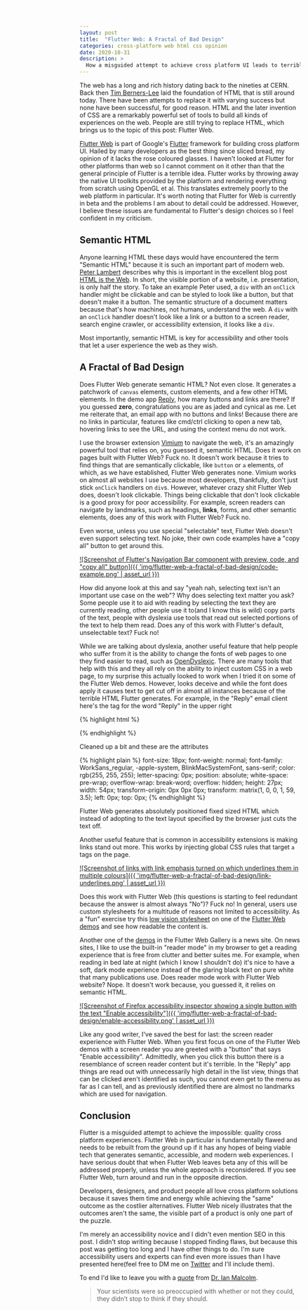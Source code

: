 ```yaml
---
layout: post
title:  "Flutter Web: A Fractal of Bad Design"
categories: cross-platform web html css opinion
date: 2020-10-31
description: >
  How a misguided attempt to achieve cross platform UI leads to terrible experiences and kills the open web
---
```


The web has a long and rich history dating back to the nineties at CERN. Back then [Tim Berners-Lee](https://twitter.com/timberners_lee) laid the foundation of HTML that is still around today. There have been attempts to replace it with varying success but none have been successful, for good reason. HTML and the later invention of CSS are a remarkably powerful set of tools to build all kinds of experiences on the web. People are still trying to replace HTML, which brings us to the topic of this post: Flutter Web.

[Flutter Web](https://flutter.dev/web) is part of Google's [Flutter](https://flutter.dev/) framework for building cross platform UI. Hailed by many developers as the best thing since sliced bread, my opinion of it lacks the rose coloured glasses. I haven't looked at Flutter for other platforms than web so I cannot comment on it other than that the general principle of Flutter is a terrible idea. Flutter works by throwing away the native UI toolkits provided by the platform and rendering everything from scratch using OpenGL et al. This translates extremely poorly to the web platform in particular. It's worth noting that Flutter for Web is currently in beta and the problems I am about to detail could be addressed. However, I believe these issues are fundamental to Flutter's design choices so I feel confident in my criticism.

## Semantic HTML

Anyone learning HTML these days would have encountered the term "Semantic HTML" because it is such an important part of modern web. [Peter Lambert](https://www.petelambert.com/) describes why this is important in the excellent blog post [HTML is the Web](https://www.petelambert.com/journal/html-is-the-web). In short, the visible portion of a website, i.e. presentation, is only half the story. To take an example Peter used, a `div` with an `onClick` handler might be clickable and can be styled to look like a button, but that doesn't make it a button. The semantic structure of a document matters because that's how machines, not humans, understand the web. A `div` with an `onClick` handler doesn't look like a link or a button to a screen reader, search engine crawler, or accessibility extension, it looks like a `div`.

Most importantly, semantic HTML is key for accessibility and other tools that let a user experience the web as they wish.

## A Fractal of Bad Design

Does Flutter Web generate semantic HTML? Not even close. It generates a patchwork of `canvas` elements, custom elements, and a few other HTML elements. In the demo app [Reply](https://gallery.flutter.dev/#/reply), how many buttons and links are there? If you guessed **zero**, congratulations you are as jaded and cynical as me. Let me reiterate that, an email app with no buttons and links! Because there are no links in particular, features like cmd/ctrl clicking to open a new tab, hovering links to see the URL, and using the context menu do not work.

I use the browser extension [Vimium](https://vimium.github.io/) to navigate the web, it's an amazingly powerful tool that relies on, you guessed it, semantic HTML. Does it work on pages built with Flutter Web? Fuck no. It doesn't work because it tries to find things that are semantically clickable, like `button` or `a` elements, of which, as we have established, Flutter Web generates none. Vimium works on almost all websites I use because most developers, thankfully, don't just stick `onClick` handlers on `div`s. However, whatever crazy shit Flutter Web does, doesn't look clickable. Things being clickable that don't look clickable is a good proxy for poor accessibility. For example, screen readers can navigate by landmarks, such as headings, **links**, forms, and other semantic elements, does any of this work with Flutter Web? Fuck no.

Even worse, unless you use special "selectable" text, Flutter Web doesn't even support selecting text. No joke, their own code examples have a "copy all" button to get around this.

[![Screenshot of Flutter's Navigation Bar component with preview, code, and "copy all" button]({{ 'img/flutter-web-a-fractal-of-bad-design/code-example.png' | asset_url }})](/img/flutter-web-a-fractal-of-bad-design/code-example.png)

How did anyone look at this and say "yeah nah, selecting text isn't an important use case on the web"? Why does selecting text matter you ask? Some people use it to aid with reading by selecting the text they are currently reading, other people use it to(and I know this is wild) copy parts of the text, people with dyslexia use tools that read out selected portions of the text to help them read. Does any of this work with Flutter's default, unselectable text? Fuck no!

While we are talking about dyslexia, another useful feature that help people who suffer from it is the ability to change the fonts of web pages to one they find easier to read, such as [OpenDyslexic](https://www.opendyslexic.org/). There are many tools that help with this and they all rely on the ability to inject custom CSS in a web page, to my surprise this actually looked to work when I tried it on some of the Flutter Web demos. However, looks deceive and while the font does apply it causes text to get cut off in almost all instances because of the terrible HTML Flutter generates. For example, in the "Reply" email client here's the tag for the word "Reply" in the upper right

{% highlight html %}
<p style="font-size: 18px; font-weight: normal; font-family: WorkSans_regular, -apple-system, BlinkMacSystemFont, sans-serif; color: rgb(255, 255, 255); letter-spacing: 0px; position: absolute; white-space: pre-wrap; overflow-wrap: break-word; overflow: hidden; height: 27px; width: 54px; transform-origin: 0px 0px 0px; transform: matrix(1, 0, 0, 1, 59, 3.5); left: 0px; top: 0px;">REPLY</p>

{% endhighlight %}

Cleaned up a bit and these are the attributes

{% highlight plain %}
font-size: 18px;
font-weight: normal;
font-family: WorkSans_regular, -apple-system, BlinkMacSystemFont, sans-serif; color: rgb(255, 255, 255);
letter-spacing: 0px;
position: absolute;
white-space: pre-wrap;
overflow-wrap: break-word;
overflow: hidden;
height: 27px;
width: 54px;
transform-origin: 0px 0px 0px;
transform: matrix(1, 0, 0, 1, 59, 3.5);
left: 0px;
top: 0px;
{% endhighlight %}

Flutter Web generates absolutely positioned fixed sized HTML which instead of adopting to the text layout specified by the browser just cuts the text off.


Another useful feature that is common in accessibility extensions is making links stand out more. This works by injecting global CSS rules that target `a` tags on the page.

[![Screenshot of links with link emphasis turned on which underlines them in multiple colours]({{ 'img/flutter-web-a-fractal-of-bad-design/link-underlines.png' | asset_url }})](/img/flutter-web-a-fractal-of-bad-design/link-underlines.png)

Does this work with Flutter Web (this questions is starting to feel redundant because the answer is almost always "No")? Fuck no! In general, users use custom stylesheets for a multitude of reasons not limited to accessibility. As a "fun" exercise try this [low vision stylesheet](https://ssb22.user.srcf.net/css/) on one of the [Flutter Web demos](https://gallery.flutter.dev/) and see how readable the content is.

Another one of the [demos](https://gallery.flutter.dev/#/fortnightly) in the Flutter Web Gallery is a news site. On news sites, I like to use the built-in "reader mode" in my browser to get a reading experience that is free from clutter and better suites me. For example, when reading in bed late at night (which I know I shouldn't do) it's nice to have a soft, dark mode experience instead of the glaring black text on pure white that many publications use. Does reader mode work with Flutter Web website? Nope. It doesn't work because, you guessed it, it relies on semantic HTML.


[![Screenshot of Firefox accessibility inspector showing a single button with the text "Enable accessibility"]({{ 'img/flutter-web-a-fractal-of-bad-design/enable-accessibility.png' | asset_url }})](/img/flutter-web-a-fractal-of-bad-design/enable-accessibility.png)

Like any good writer, I've saved the best for last: the screen reader experience with Flutter Web. When you first focus on  one of the Flutter Web demos with a screen reader you are greeted with a "button" that says "Enable accessibility". Admittedly, when you click this button there is a resemblance of screen reader content but it's terrible. In the "Reply" app things are read out with unnecessarily high detail in the list view, things that can be clicked aren't identified as such, you cannot even get to the menu as far as I can tell, and as previously identified there are almost no landmarks which are used for navigation.

## Conclusion

Flutter is a misguided attempt to achieve the impossible: quality cross platform experiences. Flutter Web in particular is fundamentally flawed and needs to be rebuilt from the ground up if it has any hopes of being viable tech that generates semantic, accessible, and modern web experiences. I have serious doubt that when Flutter Web leaves beta any of this will be addressed properly, unless the whole approach is reconsidered. If you see Flutter Web, turn around and run in the opposite direction.

Developers, designers, and product people all love cross platform solutions because it saves them time and energy while achieving the "same" outcome as the costlier alternatives. Flutter Web nicely illustrates that the outcomes aren't the same, the visible part of a product is only one part of the puzzle.

I'm merely an accessibility novice and I didn't even mention SEO in this post. I didn't stop writing because I stopped finding flaws, but because this post was getting too long and I have other things to do. I'm sure accessibility users and experts can find even more issues than I have presented here(feel free to DM me on [Twitter](https://twitter.com/k0nserv) and I'll include them).

To end I'd like to leave you with a [quote](https://www.youtube.com/watch?v=mRNX6XJOeGU) from [Dr. Ian Malcolm](https://www.imdb.com/title/tt0107290/characters/nm0000156?ref_=tt_cl_t3).

> Your scientists were so preoccupied with whether or not they could, they didn’t stop to think if they should.
